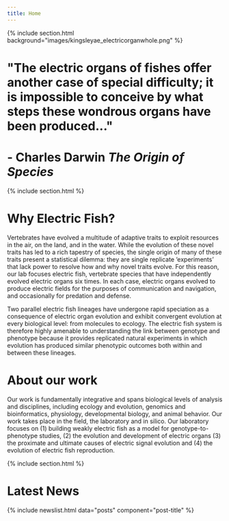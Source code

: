 ```yaml
---
title: Home
---
```


{% include section.html background="images/kingsleyae_electricorganwhole.png" %}
# "The electric organs of fishes offer another case of special difficulty; it is impossible to conceive by what steps these wondrous organs have been produced...\"
# - Charles Darwin _The Origin of Species_
<!-- {%
  include link.html
  type="github"
  icon=""
  text="See the template on GitHub"
  link="greenelab/lab-website-template"
  style="button"
%}
{%
  include link.html
  type="docs"
  icon=""
  text="See the documentation"
  link="https://github.com/greenelab/lab-website-template/wiki"
  style="button"
%}
{:.center} -->

{% include section.html %}
# Why Electric Fish?
Vertebrates have evolved a multitude of adaptive traits to exploit resources in the air, on the land, and in the water.  While the evolution of these novel traits has led to a rich tapestry of species, the single origin of many of these traits present a statistical dilemma: they are single replicate ‘experiments’ that lack power to resolve how and why novel traits evolve.  For this reason, our lab focuses electric fish, vertebrate species that have independently evolved electric organs six times.  In each case, electric organs evolved to produce electric fields for the purposes of communication and navigation, and occasionally for predation and defense.  

Two parallel electric fish lineages have undergone rapid speciation as a consequence of electric organ evolution and exhibit convergent evolution at every biological level: from molecules to ecology.  The electric fish system is therefore highly amenable to understanding the link between genotype and phenotype because it provides replicated natural experiments in which evolution has produced similar phenotypic outcomes both within and between these lineages.  

# About our work
Our work is fundamentally integrative and spans biological levels of analysis and disciplines, including ecology and evolution, genomics and bioinformatics, physiology, developmental biology, and animal behavior. Our work takes place in the field, the laboratory and in silico. Our laboratory focuses on (1) building weakly electric fish as a model for genotype-to-phenotype studies, (2) the evolution and development of electric organs (3) the proximate and ultimate causes of electric signal evolution and (4) the evolution of electric fish reproduction.

{% include section.html %}
# Latest News
{% include newslist.html data="posts" component="post-title" %}
